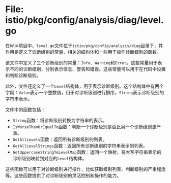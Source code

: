 # File: istio/pkg/config/analysis/diag/level.go

在istio项目中，`level.go`文件位于`istio/pkg/config/analysis/diag`目录下，其作用是定义了诊断级别的常量、相关的结构体和一些用于操作诊断级别的函数。

该文件中定义了三个诊断级别的常量：`Info`、`Warning`和`Error`。这些常量用于表示不同的诊断级别，分别表示信息、警告和错误。这些常量可以用于在代码中设置和判断诊断级别。

此外，文件还定义了一个`Level`结构体，用于表示诊断级别。这个结构体中有两个字段：`Value`表示一个整数值，用于对诊断级别进行排序，`String`表示诊断级别的字符串表示。

文件中的函数包括：

- `String`函数：将诊断级别转换为字符串的表示。
- `IsWorseThanOrEqualTo`函数：判断一个诊断级别是否比另一个诊断级别更严重。
- `GetAllLevels`函数：返回所有诊断级别的列表。
- `GetAllLevelStrings`函数：返回所有诊断级别的字符串表示的列表。
- `GetUppercaseStringToLevelMap`函数：返回一个映射，将大写字符串表示的诊断级别映射到对应的`Level`结构体。

这些函数可以用于对诊断级别进行操作，比如获取级别列表、判断级别的严重程度等。这些函数提供了对诊断级别的灵活控制和操作的能力。

